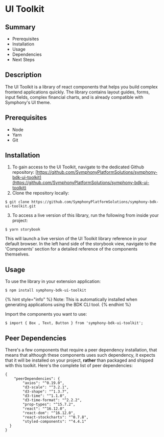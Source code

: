 # UI Toolkit

## Summary

* Prerequisites
* Installation
* Usage
* Dependencies
* Next Steps

## Description

The UI Toolkit is a library of react components that helps you build complex frontend applications quickly. The library contains layout guides, forms, input fields, complex financial charts, and is already compatible with Symphony's UI theme.

## Prerequisites

* Node
* Yarn
* Git

## Installation

1.  To gain access to the UI Toolkit, navigate to the dedicated Github repository: [https://github.com/SymphonyPlatformSolutions/symphony-bdk-ui-toolkit](https://github.com/SymphonyPlatformSolutions/symphony-bdk-ui-toolkit)
2. Clone the repository locally:

```text
$ git clone https://github.com/SymphonyPlatformSolutions/symphony-bdk-ui-toolkit.git
```

   3.  To access a live version of this library, run the following from inside your project:

```text
$ yarn storybook
```

This will launch a live version of the UI Toolkit library reference in your default browser.  In the left hand side of the storybook view, navigate to the 'Components' section for a detailed reference of the components themselves.

## Usage

To use the library in your extension application:

```text
$ npm install symphony-bdk-ui-toolkit
```

{% hint style="info" %}
Note:  This is automatically installed when generating applications using the BDK CLI tool.
{% endhint %}

Import the components you want to use:

```text
$ import { Box , Text, Button } from 'symphony-bdk-ui-toolkit';
```

## Peer Dependencies

There's a few components that require a peer dependency installation, that means that although these components uses such dependency, it expects that it will be installed on your project, **rather** than packaged and shipped with this toolkit. Here's the complete list of peer dependencies:

```text
{
    "peerDependencies": {
        "axios": "^0.19.0",
        "d3-scale": "^3.2.1",
        "d3-shape": "^1.3.7",
        "d3-time": "^1.1.0",
        "d3-time-format": "^2.2.2",
        "prop-types": "^15.7.2",
        "react": "^16.12.0",
        "react-dom": "^16.12.0",
        "react-stockcharts": "^0.7.8",
        "styled-components": "^4.4.1"
  }
}
```

